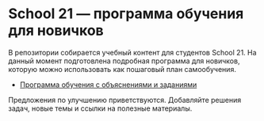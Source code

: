 # School 21 — программа обучения для новичков

В репозитории собирается учебный контент для студентов School 21. На данный момент подготовлена подробная программа для новичков, которую можно использовать как пошаговый план самообучения.

- [Программа обучения с объяснениями и заданиями](docs/training_program.md)

Предложения по улучшению приветствуются. Добавляйте решения задач, новые темы и ссылки на полезные материалы.
